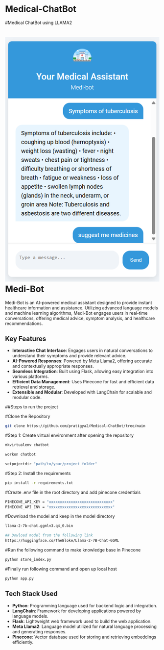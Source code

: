 # Medical-ChatBot
#Medical ChatBot using LLAMA2
# ![Medical-ChatBot](static\output.png) Medi-Bot

Medi-Bot is an AI-powered medical assistant designed to provide instant healthcare information and assistance. Utilizing advanced language models and machine learning algorithms, Medi-Bot engages users in real-time conversations, offering medical advice, symptom analysis, and healthcare recommendations.

## Key Features
- **Interactive Chat Interface**: Engages users in natural conversations to understand their symptoms and provide relevant advice.
- **AI-Powered Responses**: Powered by Meta Llama2, offering accurate and contextually appropriate responses.
- **Seamless Integration**: Built using Flask, allowing easy integration into various platforms.
- **Efficient Data Management**: Uses Pinecone for fast and efficient data retrieval and storage.
- **Extensible and Modular**: Developed with LangChain for scalable and modular code.


##Steps to run the project

#Clone the Repository
```bash
git clone https://github.com/pratigya2/Medical-ChatBot/tree/main
```
#Step 1: Create virtual environment after opening the repository
```bash
mkvirtualenv chatbot
```

```bash
workon chatbot
```
```bash
setpojectdir "path/to/your/project folder"
```
#Step 2: Install the requirements
```bash
pip install -r requirements.txt
```

#Create .env file in the root directory and add pinecone credentials
```bash
PINECONE_API_KEY = "xxxxxxxxxxxxxxxxxxxxxxxxxxxxx"
PINECONE_API_ENV = "xxxxxxxxxxxxxxxxxxxxxxxxxxxxx"
```

#Download the model and keep in the model directory
```bash
llama-2-7b-chat.ggmlv3.q4_0.bin
```
```bash
## Dowload model from the following link
https://huggingface.co/TheBloke/Llama-2-7B-Chat-GGML
```
#Run the following command to make knowledge base in Pinecone
```bash
python store_index.py
```

#Finally run following command and open up local host
```bash
python app.py
```

## Tech Stack Used

- **Python**: Programming language used for backend logic and integration.
- **LangChain**: Framework for developing applications powered by language models.
- **Flask**: Lightweight web framework used to build the web application.
- **Meta Llama2**: Language model utilized for natural language processing and generating responses.
- **Pinecone**: Vector database used for storing and retrieving embeddings efficiently.



